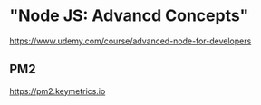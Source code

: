 # "Node JS: Advancd Concepts"
https://www.udemy.com/course/advanced-node-for-developers

## PM2
https://pm2.keymetrics.io
